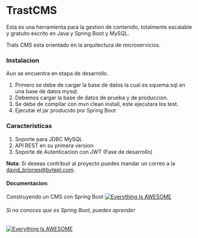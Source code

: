 # TrastCMS
Esta es una herramienta para la gestion de contenido, totalmente escalable y gratuito escrito en Java y Spring Boot y MySQL.

Trats CMS esta orientado en la arquitectura de microservicios.

### Instalacion

Aun se encuentra en etapa de desarrollo.
 1. Primero se debe de cargar la base de datos la cual es squema.sql en una base de datos mysql.
 2. Debemos cargar la base de datos de prueba y de produccion.
 3. Se debe de compilar con mvn clean install, este ejecutara los test.
 4. Ejecutar el jar producido por Spring Boot
 
 ### Caracteristicas
 1. Soporte para JDBC MySQL
 2. API REST en su primera version
 3. Soporte de Autenticacion con JWT (Fase de desarrollo)
 
**Nota**: Si deseas contribuir al proyecto puedes mandar un correo a la david_briones@bytepl.com.

#### Documentacion:
Construyendo un CMS con Spring Boot
[![Everything Is AWESOME](https://img.youtube.com/vi/pKnnsapt5Vk/maxresdefault.jpg)](https://www.youtube.com/watch?v=pKnnsapt5Vk "Construyendo un CMS con Spring Boot ")

###### Si no conoces que es Spring Boot, puedes aprender
[![Everything Is AWESOME](https://img.youtube.com/vi/H2TIvYIRxW4/maxresdefault.jpg)](https://www.youtube.com/watch?v=H2TIvYIRxW4&list=PLcIHm18h1i4nD4H8tPeID8PNiKsm4VZm5 "Construyendo un CMS con Spring Boot ")
